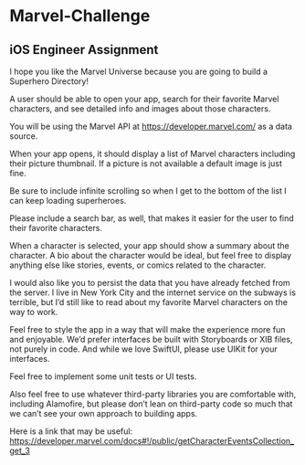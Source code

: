 # Marvel-Challenge

## iOS Engineer Assignment

I hope you like the Marvel Universe because you are going to build a Superhero Directory!

A user should be able to open your app, search for their favorite Marvel characters, and see detailed info and images about those characters.

You will be using the Marvel API at https://developer.marvel.com/ as a data source.

When your app opens, it should display a list of Marvel characters including their picture
thumbnail. If a picture is not available a default image is just fine.

Be sure to include infinite scrolling so when I get to the bottom of the list I can keep loading superheroes.

Please include a search bar, as well, that makes it easier for the user to find their favorite characters.

When a character is selected, your app should show a summary about the character. A bio about the character would be ideal, but feel free to display anything else like stories, events, or comics related to the character.

I would also like you to persist the data that you have already fetched from the server. I live in New York City and the internet service on the subways is terrible, but I’d still like to read about my favorite Marvel characters on the way to work.

Feel free to style the app in a way that will make the experience more fun and enjoyable. We’d prefer interfaces be built with Storyboards or XIB files, not purely in code. And while we love SwiftUI, please use UIKit for your interfaces.

Feel free to implement some unit tests or UI tests.

Also feel free to use whatever third-party libraries you are comfortable with, including Alamofire, but please don’t lean on third-party code so much that we can’t see your own approach to building apps.

Here is a link that may be useful:
https://developer.marvel.com/docs#!/public/getCharacterEventsCollection_get_3
